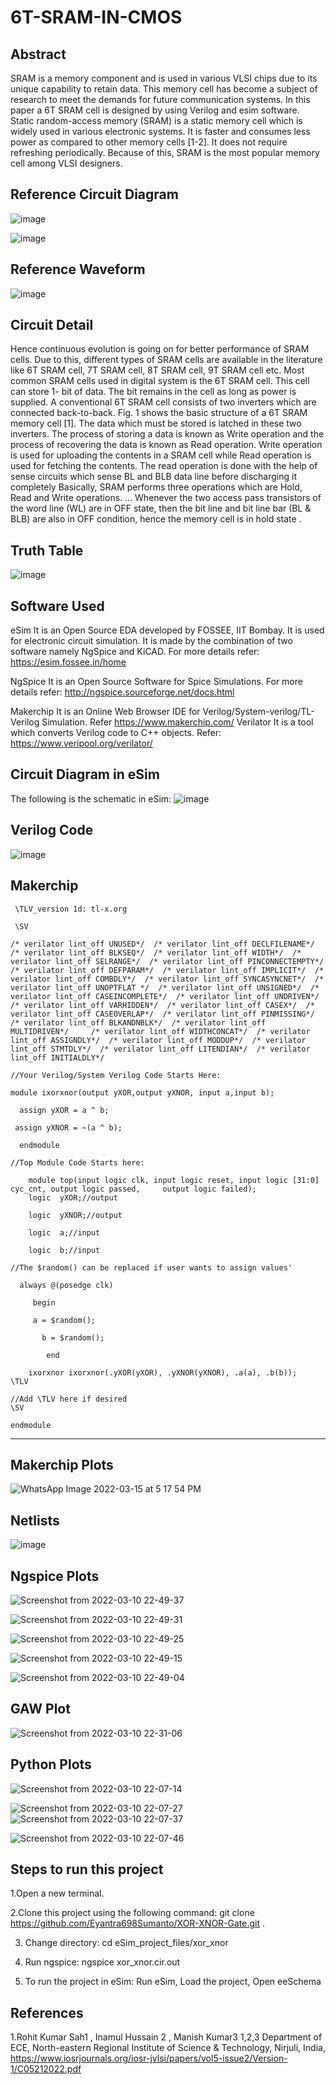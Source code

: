 # 6T-SRAM-IN-CMOS
Abstract
 -------------------------------------------------------------------------
 
SRAM is a memory component and is used in 
various VLSI chips due to its unique capability to 
retain data. This memory cell has become a subject 
of research to meet the demands for future 
communication systems. In this paper a 6T SRAM 
cell is designed by using Verilog and esim software.
Static random-access memory (SRAM) is a static 
memory cell which is widely used in various 
electronic systems. It is faster and consumes less 
power as compared to other memory cells [1-2]. It 
does not require refreshing periodically. Because of 
this, SRAM is the most popular memory cell among 
VLSI designers. 




Reference Circuit Diagram
---------------------------------------------------------------------
![image](https://user-images.githubusercontent.com/101354062/158364247-131f79c3-8cd6-452a-b0c6-9023794ec87f.png)

![image](https://user-images.githubusercontent.com/101354062/158364085-28ad134a-8627-4fb1-bb85-ab008aa8ed63.png)


Reference Waveform
------------------------------------------------------------------
![image](https://user-images.githubusercontent.com/101354062/158364425-f9aaade6-445a-4190-95ba-6b24ffff3c9d.png)


Circuit Detail
-------------------------------------------------------

Hence continuous evolution is going on for better 
performance of SRAM cells. Due to this, different 
types of 
SRAM cells are available in the literature like 6T 
SRAM cell, 7T SRAM cell, 8T SRAM cell, 9T 
SRAM cell 
etc. Most common SRAM cells used in digital 
system is the 6T SRAM cell. This cell can store 1-
bit of data. The 
bit remains in the cell as long as power is supplied.
A conventional 6T SRAM cell consists of two 
inverters which are connected back-to-back. Fig. 1 
shows the basic structure of a 6T SRAM memory 
cell [1]. The data which must be stored is latched in 
these two inverters. The process of storing a data is 
known as Write operation and the process of 
recovering the data is known as Read operation. 
Write operation is used for uploading the contents in 
a SRAM cell while Read operation is used for 
fetching the contents. The read operation is done 
with the help of sense circuits which sense BL and 
BLB data line before discharging it completely Basically, SRAM performs three operations 
which are Hold, Read and Write operations. ... 
Whenever the two access pass transistors of the 
word line (WL) are in OFF state, then the bit line 
and bit line bar (BL & BLB) are also in OFF 
condition, hence the memory cell is in hold state .


Truth Table
----------------------------------
![image](https://user-images.githubusercontent.com/101354062/158365932-7a96e43c-7907-4e71-9bcc-83d7d8e6c639.png)


Software Used
-------------------------------
eSim
It is an Open Source EDA developed by FOSSEE, IIT Bombay. It is used for electronic circuit simulation. It is made by the combination of two software namely NgSpice and KiCAD.
For more details refer:
https://esim.fossee.in/home

NgSpice
It is an Open Source Software for Spice Simulations. For more details refer:
http://ngspice.sourceforge.net/docs.html

Makerchip
It is an Online Web Browser IDE for Verilog/System-verilog/TL-Verilog Simulation. Refer
https://www.makerchip.com/
Verilator
It is a tool which converts Verilog code to C++ objects. Refer: https://www.veripool.org/verilator/

Circuit Diagram in eSim
----------------------------------------------
The following is the schematic in eSim:
![image](https://user-images.githubusercontent.com/101354062/158366274-4f06a4b0-62f2-40d7-b017-0b1f4d4819d1.png)

Verilog Code
---------------------------------------------

![image](https://user-images.githubusercontent.com/101354062/158366616-6c8a5f43-8a24-44ed-a732-89cec941ad56.png)

Makerchip
------------------------------

     \TLV_version 1d: tl-x.org

     \SV

    /* verilator lint_off UNUSED*/  /* verilator lint_off DECLFILENAME*/  /* verilator lint_off BLKSEQ*/  /* verilator lint_off WIDTH*/  /* verilator lint_off SELRANGE*/  /* verilator lint_off PINCONNECTEMPTY*/  /* verilator lint_off DEFPARAM*/  /* verilator lint_off IMPLICIT*/  /* verilator lint_off COMBDLY*/  /* verilator lint_off SYNCASYNCNET*/  /* verilator lint_off UNOPTFLAT */  /* verilator lint_off UNSIGNED*/  /* verilator lint_off CASEINCOMPLETE*/  /* verilator lint_off UNDRIVEN*/  /* verilator lint_off VARHIDDEN*/  /* verilator lint_off CASEX*/  /* verilator lint_off CASEOVERLAP*/  /* verilator lint_off PINMISSING*/    /* verilator lint_off BLKANDNBLK*/  /* verilator lint_off MULTIDRIVEN*/     /* verilator lint_off WIDTHCONCAT*/  /* verilator lint_off ASSIGNDLY*/  /* verilator lint_off MODDUP*/  /* verilator lint_off STMTDLY*/  /* verilator lint_off LITENDIAN*/  /* verilator lint_off INITIALDLY*/    

    //Your Verilog/System Verilog Code Starts Here:

    module ixorxnor(output yXOR,output yXNOR, input a,input b);
  
      assign yXOR = a ^ b;
  
     assign yXNOR = ~(a ^ b);
  
      endmodule 

    //Top Module Code Starts here:

    	module top(input logic clk, input logic reset, input logic [31:0] cyc_cnt, output logic passed,     output logic failed);
		logic  yXOR;//output
    
		logic  yXNOR;//output
    
		logic  a;//input
    
		logic  b;//input
    
    //The $random() can be replaced if user wants to assign values'

      always @(posedge clk) 
      
         begin
         
         a = $random();
         
		   b = $random();
       
            end
            
		ixorxnor ixorxnor(.yXOR(yXOR), .yXNOR(yXNOR), .a(a), .b(b));
    \TLV

    //Add \TLV here if desired                                     
    \SV

    endmodule

----------------------------------------------------

Makerchip Plots
----------------------
![WhatsApp Image 2022-03-15 at 5 17 54 PM](https://user-images.githubusercontent.com/101354062/158371953-3b802ab7-c277-455e-8b04-8d5686617a5b.jpeg)


Netlists
----------------------
![image](https://user-images.githubusercontent.com/101354062/158372297-7463928e-5ff2-4efc-9f46-7b6512d34f4d.png)

Ngspice Plots
-----------------
![Screenshot from 2022-03-10 22-49-37](https://user-images.githubusercontent.com/101354062/158373519-b7ccc7fc-2393-496c-95f2-5b9bbc8b6550.png)

![Screenshot from 2022-03-10 22-49-31](https://user-images.githubusercontent.com/101354062/158373570-ff25b4ea-0468-4d3a-8ff4-cc52fd8482a6.png)

![Screenshot from 2022-03-10 22-49-25](https://user-images.githubusercontent.com/101354062/158373608-a5909f37-4625-4c04-b1c0-b9c36122895f.png)

![Screenshot from 2022-03-10 22-49-15](https://user-images.githubusercontent.com/101354062/158373638-0e1537aa-1e5d-4350-97de-e13b9ce04b78.png)

![Screenshot from 2022-03-10 22-49-04](https://user-images.githubusercontent.com/101354062/158373675-68e1eccb-c8cb-4a63-a1a5-ac0cfbf203f6.png)

GAW Plot
-------------------------------
![Screenshot from 2022-03-10 22-31-06](https://user-images.githubusercontent.com/101354062/158373871-18933be6-7650-468d-821c-713c3c367c21.png)


    
Python Plots
-------------------------------------

![Screenshot from 2022-03-10 22-07-14](https://user-images.githubusercontent.com/101354062/158374776-62382329-1728-4094-a728-4b527b4fd536.png)

![Screenshot from 2022-03-10 22-07-27](https://user-images.githubusercontent.com/101354062/158374780-ed14def6-e245-46db-9926-b45bc2fa080e.png)
![Screenshot from 2022-03-10 22-07-37](https://user-images.githubusercontent.com/101354062/158374792-94961427-4388-4353-a404-c9438116d1b7.png)


![Screenshot from 2022-03-10 22-07-46](https://user-images.githubusercontent.com/101354062/158374806-0a83bc73-2392-412a-91ea-4ad00a1a7ff6.png)


Steps to run this project
-----------------------------
1.Open a new terminal.

2.Clone this project using the following command:
  git clone https://github.com/Eyantra698Sumanto/XOR-XNOR-Gate.git .
  
3.  Change directory:
   cd eSim_project_files/xor_xnor
   
4. Run ngspice:
    ngspice xor_xnor.cir.out
    
5. To run the project in eSim:
    Run eSim,
    Load the project,
    Open eeSchema

References
------------------------------------
1.Rohit Kumar Sah1 , Inamul Hussain 2 , Manish Kumar3 1,2,3 Department of ECE, North-eastern Regional Institute of Science & Technology, Nirjuli, India, https://www.iosrjournals.org/iosr-jvlsi/papers/vol5-issue2/Version-1/C05212022.pdf
